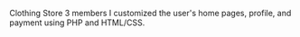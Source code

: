 Clothing Store
3 members
I customized the user's home pages, profile, and payment using PHP and HTML/CSS.
